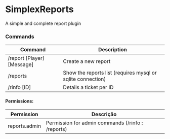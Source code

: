 # SimplexReports

A simple and complete report plugin

### Commands
Command|Description
---|---
/report [Player] [Message]|Create a new report
/reports |Show the reports list (requires mysql or sqlite connection)
/rinfo [ID]|Details a ticket per ID

#### Permissions:
Permission|Descrição
---|---
reports.admin|Permission for admin commands (/rinfo <id> : /reports)

